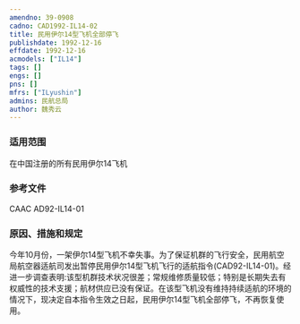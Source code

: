 ```yaml
---
amendno: 39-0908  
cadno: CAD1992-IL14-02  
title: 民用伊尔14型飞机全部停飞  
publishdate: 1992-12-16  
effdate: 1992-12-16  
acmodels: ["IL14"]  
tags: []  
engs: []  
pns: []  
mfrs: ["ILyushin"]  
admins: 民航总局  
author: 魏秀云  
---
```

  
### 适用范围  
在中国注册的所有民用伊尔14飞机  
  
<!--more-->  
### 参考文件  
  CAAC AD92-IL14-01  
  
### 原因、措施和规定  

  今年10月份，一架伊尔14型飞机不幸失事。为了保证机群的飞行安全，民用航空局航空器适航司发出暂停民用伊尔14型飞机飞行的适航指令(CAD92-IL14-01)。经进一步调查表明:该型机群技术状况很差；常规维修质量较低；特别是长期失去有权威性的技术支援；航材供应已没有保证。在该型飞机没有维持持续适航的环境的情况下，现决定自本指令生效之日起，民用伊尔14型飞机全部停飞，不再恢复使用。  
